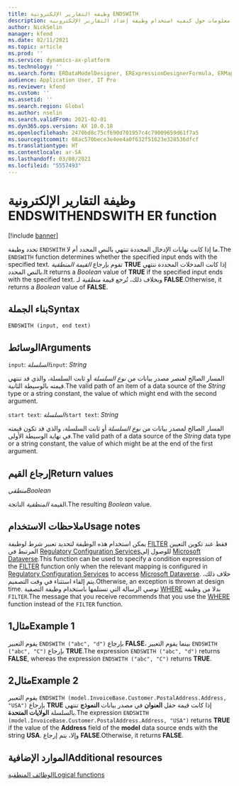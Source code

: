 ```yaml
---
title: وظيفة التقارير الإلكترونية ENDSWITH
description: يوفر هذا الموضوع معلومات حول كيفية استخدام وظيفة إعداد التقارير الإلكترونية ENDSWITH.
author: NickSelin
manager: kfend
ms.date: 02/11/2021
ms.topic: article
ms.prod: ''
ms.service: dynamics-ax-platform
ms.technology: ''
ms.search.form: ERDataModelDesigner, ERExpressionDesignerFormula, ERMappedFormatDesigner, ERModelMappingDesigner
audience: Application User, IT Pro
ms.reviewer: kfend
ms.custom: ''
ms.assetid: ''
ms.search.region: Global
ms.author: nselin
ms.search.validFrom: 2021-02-01
ms.dyn365.ops.version: AX 10.0.18
ms.openlocfilehash: 2470bd8c75cf690d701957c4c79009659d61f7a5
ms.sourcegitcommit: 08ac570bece3e4ee4a0f632f51623e328536dfcf
ms.translationtype: HT
ms.contentlocale: ar-SA
ms.lasthandoff: 03/08/2021
ms.locfileid: "5557493"
---
```

# <a name="endswith-er-function"></a><span data-ttu-id="7661a-103">وظيفة التقارير الإلكترونية ENDSWITH</span><span class="sxs-lookup"><span data-stu-id="7661a-103">ENDSWITH ER function</span></span>

[!include [banner](../includes/banner.md)]

<span data-ttu-id="7661a-104">تحدد وظيفة `ENDSWITH` ما إذا كانت نهايات الإدخال المحددة تنتهي بالنص المحدد أم لا.</span><span class="sxs-lookup"><span data-stu-id="7661a-104">The `ENDSWITH` function determines whether the specified input ends with the specified text.</span></span> <span data-ttu-id="7661a-105">تقوم بإرجاع *القيمة المنطقية* **TRUE** إذا كانت المدخلات المحددة تنتهي بالنص المحدد.</span><span class="sxs-lookup"><span data-stu-id="7661a-105">It returns a *Boolean* value of **TRUE** if the specified input ends with the specified text.</span></span> <span data-ttu-id="7661a-106">وبخلاف ذلك، تُرجع قيمة *منطقية* لـ **FALSE**.</span><span class="sxs-lookup"><span data-stu-id="7661a-106">Otherwise, it returns a *Boolean* value of **FALSE**.</span></span>

## <a name="syntax"></a><span data-ttu-id="7661a-107">بناء الجملة</span><span class="sxs-lookup"><span data-stu-id="7661a-107">Syntax</span></span>

```vb
ENDSWITH (input, end text)
```

## <a name="arguments"></a><span data-ttu-id="7661a-108">الوسائط</span><span class="sxs-lookup"><span data-stu-id="7661a-108">Arguments</span></span>

<span data-ttu-id="7661a-109">`input`: *السلسلة*</span><span class="sxs-lookup"><span data-stu-id="7661a-109">`input`: *String*</span></span>

<span data-ttu-id="7661a-110">المسار الصالح لعنصر مصدر بيانات من *نوع السلسلة* أو ثابت السلسلة، والذي قد تنتهي قيمته بالوسيطة الثانية.</span><span class="sxs-lookup"><span data-stu-id="7661a-110">The valid path of an item of a data source of the *String* type or a string constant, the value of which might end with the second argument.</span></span>

<span data-ttu-id="7661a-111">`start text`: *السلسلة*</span><span class="sxs-lookup"><span data-stu-id="7661a-111">`start text`: *String*</span></span>

<span data-ttu-id="7661a-112">المسار الصالح لمصدر بيانات من *نوع السلسلة* أو ثابت السلسلة، والذي قد تكون قيمته في نهاية الوسيطة الأولى.</span><span class="sxs-lookup"><span data-stu-id="7661a-112">The valid path of a data source of the *String* data type or a string constant, the value of which might be at the end of the first argument.</span></span>

## <a name="return-values"></a><span data-ttu-id="7661a-113">إرجاع القيم</span><span class="sxs-lookup"><span data-stu-id="7661a-113">Return values</span></span>

<span data-ttu-id="7661a-114">*منطقي*</span><span class="sxs-lookup"><span data-stu-id="7661a-114">*Boolean*</span></span>

<span data-ttu-id="7661a-115">القيمة *المنطقية* الناتجة.</span><span class="sxs-lookup"><span data-stu-id="7661a-115">The resulting *Boolean* value.</span></span>

## <a name="usage-notes"></a><span data-ttu-id="7661a-116">ملاحظات الاستخدام</span><span class="sxs-lookup"><span data-stu-id="7661a-116">Usage notes</span></span>

<span data-ttu-id="7661a-117">يمكن استخدام هذه الوظيفة لتحديد تعبير شرط لوظيفة [FILTER](er-functions-list-filter.md) فقط عند تكوين التعيين المرتبط في [ Regulatory Configuration Services](../../../finance/localizations/rcs-globalization-feature.md)للوصول إلى [Microsoft Dataverse](../data-entities/data-integration-cds.md).</span><span class="sxs-lookup"><span data-stu-id="7661a-117">This function can be used to specify a condition expression of the [FILTER](er-functions-list-filter.md) function only when the relevant mapping is configured in [Regulatory Configuration Services](../../../finance/localizations/rcs-globalization-feature.md) to access [Microsoft Dataverse](../data-entities/data-integration-cds.md).</span></span> <span data-ttu-id="7661a-118">خلاف ذلك، يتم إلقاء استثناء في وقت التصميم.</span><span class="sxs-lookup"><span data-stu-id="7661a-118">Otherwise, an exception is thrown at design time.</span></span> <span data-ttu-id="7661a-119">توصي الرسالة التي تستلمها باستخدام وظيفة التصفية [WHERE](er-functions-list-where.md) بدلا من وظيفة `FILTER`.</span><span class="sxs-lookup"><span data-stu-id="7661a-119">The message that you receive recommends that you use the [WHERE](er-functions-list-where.md) function instead of the `FILTER` function.</span></span>

## <a name="example-1"></a><span data-ttu-id="7661a-120">مثال1</span><span class="sxs-lookup"><span data-stu-id="7661a-120">Example 1</span></span>

<span data-ttu-id="7661a-121">يقوم التعبير `ENDSWITH ("abc", "d")` بإرجاع **FALSE**، بينما يقوم التعبير `ENDSWITH ("abc", "C")` بإرجاع **TRUE**.</span><span class="sxs-lookup"><span data-stu-id="7661a-121">The expression `ENDSWITH ("abc", "d")` returns **FALSE**, whereas the expression `ENDSWITH ("abc", "C")` returns **TRUE**.</span></span>

## <a name="example-2"></a><span data-ttu-id="7661a-122">مثال2</span><span class="sxs-lookup"><span data-stu-id="7661a-122">Example 2</span></span>

<span data-ttu-id="7661a-123">يقوم التعبير `ENDSWITH (model.InvoiceBase.Customer.PostalAddress.Address, "USA")` بإرجاع **TRUE** إذا كانت قيمة حقل **العنوان** في مصدر بيانات **النموذج** تنتهي بالسلسلة **الولايات المتحدة**.</span><span class="sxs-lookup"><span data-stu-id="7661a-123">The expression `ENDSWITH (model.InvoiceBase.Customer.PostalAddress.Address, "USA")` returns **TRUE** if the value of the **Address** field of the **model** data source ends with the string **USA**.</span></span> <span data-ttu-id="7661a-124">وإلا، يتم إرجاع **FALSE**.</span><span class="sxs-lookup"><span data-stu-id="7661a-124">Otherwise, it returns **FALSE**.</span></span>

## <a name="additional-resources"></a><span data-ttu-id="7661a-125">الموارد الإضافية</span><span class="sxs-lookup"><span data-stu-id="7661a-125">Additional resources</span></span>

[<span data-ttu-id="7661a-126">الوظائف المنطقية</span><span class="sxs-lookup"><span data-stu-id="7661a-126">Logical functions</span></span>](er-functions-category-logical.md)
